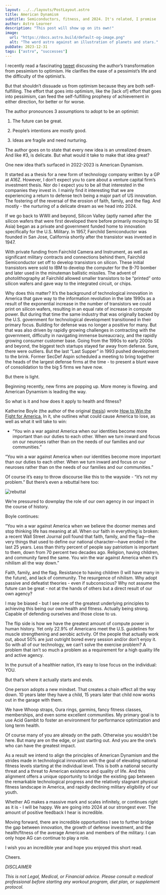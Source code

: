 ```yaml
---
layout: ../../layouts/PostLayout.astro
title: American Dynamism
subtitle: Semiconductors, fitness, and 2024. It's related, I promise
author: Astro Learner
description: "This post will show up on its own!"
image:
  url: "https://docs.astro.build/default-og-image.png"
  alt: "The word astro against an illustration of planets and stars."
pubDate: 2023-12-31
tags: ["astro", "successes"]
---
```


I recently read a fascinating [tweet](https://twitter.com/kepano/status/1741122937229590790) discussing the author’s transformation from pessimism to optimism. He clarifies the ease of a pessimist’s life and the difficulty of the optimist’s.

But that shouldn’t dissuade us from optimism because they are both self-fulfilling. The effort that goes into optimism, like the [lack of] effort that goes into pessimism, can feed the self-fulfilling prophesy of achievement in either direction, for better or for worse.

The author pronounces 3 assumptions to adopt to be an optimist:

1. The future can be great.

2. People’s intentions are mostly good.

3. Ideas are fragile and need nurturing.

The author goes on to state that every new idea is an unrealized dream. And like #3, is delicate. But what would it take to make that idea great?

One new idea that’s surfaced in 2022-2023 is American Dynamism.

It started as a thesis for a new form of technology company written by a GP at A16Z. However, I don’t expect you to care about a venture capital firm’s investment thesis. Nor do I expect you to be all that interested in the companies they invest in. I mainly find it interesting that we are experiencing a return to defense tech being a major part of US innovation. The fostering of the reversal of the erosion of faith, family, and the flag. And mostly - the nurturing of a delicate dream as we head into 2024.

If we go back to WWII and beyond, Silicon Valley (aptly named after the silicon wafers that were first developed there before primarily moving to SE Asia) began as a private and government funded home to innovation specifically for the U.S. Military. In 1957, Fairchild Semiconductor was founded in San Jose, California shortly after the transistor was invented in 1947.

With private funding from Fairchild Camera and Instrument, as well as significant military contracts and connections behind them, Fairchild Semiconductor set off to develop transistors on silicon. These initial transistors were sold to IBM to develop the computer for the B-70 bomber and later used in the minuteman ballistic missiles. The advent of photolithography at Fairchild allowed smaller transistors to be “printed” onto silicon wafers and gave way to the integrated circuit, or chips.

Why does this matter? It’s the background of technological innovation in America that gave way to the information revolution in the late 1990s as a result of the exponential increase in the number of transistors we could print on silicon wafers, resulting in an equal rate of increase in compute power. But during that time the same industry that was originally backed by the U.S. government for technological development transitioned in their primary focus. Building for defense was no longer a positive for many. But that was also driven by rapidly growing challenges in contracting with the government, difficulty in navigating immense bureaucracy, and the rapidly growing consumer customer base. Going from the 1990s to early 2000s and beyond, the biggest tech startups stayed far away from defense. Sure, there were outliers. But the last “Last Supper” in 1993 pushed development to the brink. Former SecDef Aspin scheduled a meeting to bring together the heads of the largest defense firms at the time - to present a blunt wave of consolidation to the big 5 firms we have now.

But there is light.

Beginning recently, new firms are popping up. More money is flowing. and American Dynamism is leading the way.

So what is it and how does it apply to health and fitness?

Katherine Boyle (the author of the original [thesis](https://a16z.com/building-american-dynamism/#:~:text=American%20dynamism%20is%20for%20builders,are%20real%20and%20worth%20defending.)) wrote [How to Win the Fight for America.](https://www.thefp.com/p/defense-tech-values-fight-for-america-boyle) In it, she outlines what could cause America to lose, as well as what it will take to win:

- “You win a war against America when our identities become more important than our duties to each other. When we turn inward and focus on our neuroses rather than on the needs of our families and our communities.”

“You win a war against America when our identities become more important than our duties to each other. When we turn inward and focus on our neuroses rather than on the needs of our families and our communities.”

Of course it’s easy to throw discourse like this to the wayside - “it’s not my problem.” But there’s even a rebuttal here too:

![rebuttal](@/assets/rebuttal.png)

We’re pressured to downplay the role of our own agency in our impact in the course of history.

Boyle continues:

“You win a war against America when we believe the doomer memes and stop thinking life has meaning at all. When our faith in everything is broken: a recent Wall Street Journal poll found that faith, family, and the flag—the very things that used to define our national character—have eroded in the last 25 years. Less than thirty percent of people say patriotism is important to them, down from 70 percent two decades ago. Religion, having children, and community fared the same. You win the war against America when it’s nihilism all the way down.”

Faith, family, and the flag. Resistance to having children (I will have many in the future), and lack of community. The resurgence of nihilism. Why adopt passive and defeatist theories - even if subconscious? Why not assume the future can be great - not at the hands of others but a direct result of our own agency?

I may be biased - but I see one of the greatest underlying principles to achieving this being our own health and fitness. Actually being strong. Capable of defending ourselves and those close to us.

The flip side is how we have the greatest amount of compute power in human history. Yet only 22.9% of Americans meet the U.S. guidelines for muscle strengthening and aerobic activity. Of the people that actually work out, about 50% are just outright bored every session and/or don’t enjoy it. So with all of our technology, we can’t solve the exercise problem? A problem that isn’t so much a problem as a requirement for a high quality life and active agency.

In the pursuit of a healthier nation, it’s easy to lose focus on the individual: YOU.

But that’s where it actually starts and ends.

One person adopts a new mindset. That creates a chain effect all the way down. 10 years later they have a child, 15 years later that child now works out in the garage with them.

We have Whoop straps, Oura rings, garmins, fancy fitness classes, memberships, and even some excellent communities. My primary goal is to use Acid Gambit to foster an environment for performance optimization and long term health.

Of course many of you are already on the path. Otherwise you wouldn’t be here. But many are on the edge, or just starting out. And you are the one’s who can have the greatest impact.

As a result we intend to align the principles of American Dynamism and the strides made in technological innovation with the goal of elevating national fitness levels starting at the individual level. This is both a national security threat and a threat to American existence and quality of life. And this alignment offers a unique opportunity to bridge the existing gap between the remarkable technological progress and the relatively stagnant physical fitness landscape in America, and rapidly declining military eligibility of our youth.

Whether AG makes a massive mark and scales infinitely, or continues right as it is - I will be happy. We are going into 2024 at our strongest ever. The amount of positive feedback I hear is incredible.

Moving forward, there are incredible opportunities I see to further bridge the gap between innovation, the growth of defense investment, and the health/fitness of the average American and members of the military. I can only hope AG can continue to play a role.

I wish you an incredible year and hope you enjoyed this short read.

Cheers.

_DISCLAIMER_

_This is not Legal, Medical, or Financial advice. Please consult a medical professional before starting any workout program, diet plan, or supplement protocol._
